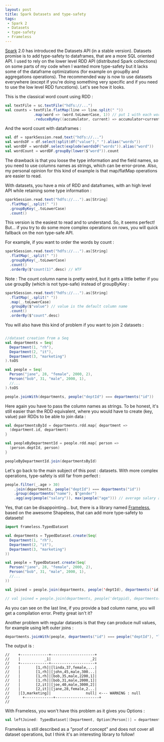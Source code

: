 ```yaml
---
layout: post
title: Spark Datasets and type-safety
tags:
 - Spark 2
 - Datasets
 - type-safety
 - Frameless
---
```


[Spark](http://spark.apache.org/) 2.0 has introduced the Datasets API (in a stable version). Datasets promise is to add type-safety to dataframes, that are a more SQL oriented API. I used to rely on the lower level RDD API (distributed Spark collections) on some parts of my code when I wanted more type-safety but it lacks some of the dataframe optimizations (for example on groupBy and aggregations operations). The recommended way is now to use datasets everywhere (except if you're doing something very specific and if you need to use the low level RDD funcstions). Let's see how it looks.

This is the classical word count using RDD :

```scala
val textFile = sc.textFile("hdfs://...")
val counts = textFile.flatMap(line => line.split(" "))
             .map(word => (word.toLowerCase, 1)) // put 1 with each word instance
             .reduceByKey((accumulator, current) => accumulator+current) // add all words, grouped by value (by key)
```

And the word count with dataframes :

```scala
val df = sparkSession.read.text("hdfs://...")
val wordsDF = df.select(split(df("value")," ").alias("words"))
val wordDF = wordsDF.select(explode(wordsDF("words")).alias("word"))
val wordCount = wordDF.groupBy(lower($"word")).count
```

The drawback is that you loose the type information and the field names, so you need to use columns names as strings, which can be error-prone.
Also, my personal opinion for this kind of example is that map/flatMap operations are easier to read.

With datasets, you have a mix of RDD and dataframes, with an high level API while retaining some type information :

```scala
sparkSession.read.text("hdfs://...").as[String]
  .flatMap(_.split(" "))
  .groupByKey(_.toLowerCase)
  .count()
```

This version is the easiest to read and to understand.
So, it seems perfect! But... if you try to do some more complex operations on rows, you will quick fallback on the non type-safe API.

For example, if you want to order the words by count :

```scala
sparkSession.read.text("hdfs://...").as[String]
  .flatMap(_.split(" "))
  .groupByKey(_.toLowerCase)
  .count()
  .orderBy($"count(1)".desc) // WTF
```

Note : The count column name is pretty weird, but it gets a little better if you use groupBy (which is not type-safe) instead of groupByKey :

```scala
sparkSession.read.text("hdfs://...").as[String]
  .flatMap(_.split(" "))
  .map(_.toLowerCase)
  .groupBy($"value") // value is the default column name
  .count()
  .orderBy($"count".desc)
```

You will also have this kind of problem if you want to join 2 datasets :

```scala

//dataset creation from a Seq
val departments = Seq(
  Department(1, "rh"),
  Department(2, "it"),
  Department(3, "marketing")
).toDS

val people = Seq(
  Person("jane", 28, "female", 2000, 2),
  Person("bob", 31, "male", 2000, 1),
  //...
).toDS

people.joinWith(departments, people("deptId") === departments("id"))
```

Here again you have to pass the column names as strings.
To be honest, it's still easier than the RDD equivalent, where you would have to create (key, value) pair RDDs to be able to join data :

```scala
val departmentsById = departments.rdd.map{ department =>
  (department.id, department)
}

val peopleByDepartmentId = people.rdd.map{ person =>
  (person.deptId, person)
}

peopleByDepartmentId.join(departmentsById)
```

Let's go back to the main subject of this post : datasets.
With more complex operations, type-safety is still far from perfect :

```scala
people.filter(_.age > 30)
    .join(departments, people("deptId") === departments("id"))
    .group(departments("name"), $"gender")
    .agg(avg(people("salary")), max(people("age"))) // average salary and max age
```

Yes, that can be disappointing... but, there is a library named [Frameless](https://github.com/adelbertc/frameless), based on the awesome Shapeless, that can add more type-safety to datasets!


```scala
import frameless.TypedDataset

val departments = TypedDataset.create(Seq(
  Department(1, "rh"),
  Department(2, "it"),
  Department(3, "marketing")
))

val people = TypedDataset.create(Seq(
  Person("jane", 28, "female", 2000, 2),
  Person("bob", 31, "male", 2000, 1),
  //...
))

val joined = people.join(departments, people('deptId), departments('id))

// val joined = people.join(departments, people('detppid), departments('id)) <-- Won't compile as 'detppid symbol is wrong
```

As you can see on the last line, if you provide a bad column name, you will get a compilation error. Pretty great isn't it?

Another problem with regular datasets is that they can produce null values, for example using left outer joins :

```scala
departments.joinWith(people, departments("id") === people("deptId"), "left_outer").show
```

The output is :

```
//    +-------------+--------------------+
//    |           _1|                  _2|
//    +-------------+--------------------+
//    |       [1,rh]|[linda,37,female,...|
//    |       [1,rh]|[john,45,male,300...|
//    |       [1,rh]|[bob,35,male,2200,1]|
//    |       [1,rh]|[bob,31,male,2000,1]|
//    |       [2,it]|[joe,40,male,3000,2]|
//    |       [2,it]|[jane,28,female,2...|
//    |[3,marketing]|                null| <--- WARNING : null
//      +-------------+--------------------+
//
```

With Frameless, you won't have this problem as it gives you Options :

```scala
val leftJoined: TypedDataset[(Department, Option[Person])] = departments.joinLeft(people, departments('id), people('deptId))
```

Frameless is still described as a "proof of concept" and does not cover all dataset operations, but I think it's an interesting library to follow!
